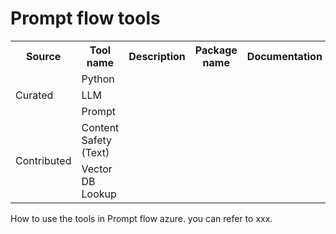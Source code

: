 # Prompt flow tools

<table>
    <tr>
        <th>Source</th>
        <th>Tool name</th>
        <th>Description</th>
        <th>Package name</th>
        <th>Documentation</th>
    </tr>
    <tr>
        <td rowspan="3">Curated</td>
        <td>Python</td>
    </tr>
    <tr>
        <td>LLM</td>
    </tr>
    <tr>
        <td>Prompt</td>
    </tr>
    <tr>
        <td rowspan="2">Contributed</td>
        <td>Content Safety (Text)</td>
    </tr>
    <tr>
        <td>Vector DB Lookup</td>
    </tr>
</table>

How to use the tools in Prompt flow azure. you can refer to xxx.